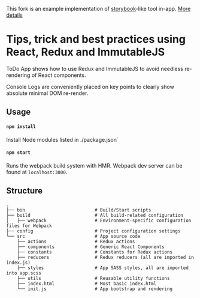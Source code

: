 This fork is an example implementation of [storybook](https://github.com/kadirahq/react-storybook)-like tool in-app. [More details](https://medium.com/@opudalo/easylium-ep-0-react-storybook-865eeaa9ba9a#.rxk6ak4uh)

Tips, trick and best practices using React, Redux and ImmutableJS
=======================

ToDo App shows how to use Redux and ImmutableJS to avoid needless re-rendering of React components.

Console Logs are conveniently placed on key points to clearly show absolute minimal DOM re-render.

Usage
-----

#### `npm install`
Install Node modules listed in ./package.json`

#### `npm start`
Runs the webpack build system with HMR. Webpack dev server can be found at `localhost:3000`.

Structure
---------

```
.
├── bin                          # Build/Start scripts
├── build                        # All build-related configuration
│   ├── webpack                  # Environment-specific configuration files for Webpack
├── config                       # Project configuration settings
└── src                          # App source code
    ├── actions                  # Redux actions
    ├── components               # Generic React Components
    ├── constants                # Constants for Redux actions
    ├── reducers                 # Redux reducers (all are imported in index.js)
    ├── styles                   # App SASS styles, all are imported into app.scss
    ├── utils                    # Reusable utility functions
    ├── index.html               # Most basic index.html
    └── init.js                  # App bootstrap and rendering
```
